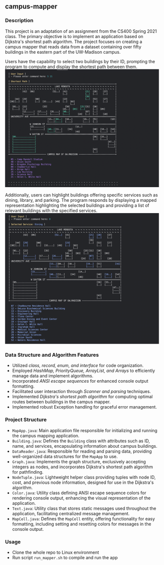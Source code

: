 ## campus-mapper

### Description
This project is an adaptation of an assignment from the CS400 Spring 2021 class. The primary objective is to implement an application based on Dijkstra's shortest path algorithm. The project focuses on creating a campus mapper that reads data from a dataset containing over fifty buildings in the eastern part of the UW-Madison campus.

Users have the capability to select two buildings by their ID, prompting the program to compute and display the shortest path between them. 
![shortest_path_searching](img/pathfinding.png)

Additionally, users can highlight buildings offering specific services such as dining, library, and parking. The program responds by displaying a mapped representation highlighting the selected buildings and providing a list of relevant buildings with the specified services.
![service_selection](img/service_select.png)

### Data Structure and Algorithm Features
- Utilized *class, record, enum, and interface* for code organization.
- Employed *HashMap, PriorityQueue, ArrayList, and Arrays* to efficiently manage data and implement algorithms.
- Incorporated *ANSI escape sequences* for enhanced console output formatting.
- Facilitated user interaction through *Scanner and parsing* techniques.
- Implemented *Dijkstra's shortest path algorithm* for computing optimal routes between buildings in the campus mapper.
- Implemented robust Exception handling for graceful error management.

### Project Structure
- `MapApp.java`: Main application file responsible for initializing and running the campus mapping application.
- `Building.java`: Defines the `Building` class with attributes such as ID, name, and services, encapsulating information about campus buildings.
- `DataReader.java`: Responsible for reading and parsing data, providing well-organized data structures for the `MapApp` to use.
- `Graph.java`: Implements the graph structure, exclusively accepting integers as nodes, and incorporates Dijkstra's shortest path algorithm for pathfinding.
- `NodeTuple.java`: Lightweight helper class providing tuples with node ID, cost, and previous node information, designed for use in the Dijkstra's algorithm.
- `Color.java`: Utility class defining ANSI escape sequence colors for rendering console output, enhancing the visual representation of the application.
- `Text.java`: Utility class that stores static messages used throughout the application, facilitating centralized message management.
- `MapCell.java`: Defines the `MapCell` entity, offering functionality for easy formatting, including setting and resetting colors for messages in the console output.

### Usage
- Clone the whole repo to Linux environment
- Run script `run_mapper.sh` to compile and run the app
